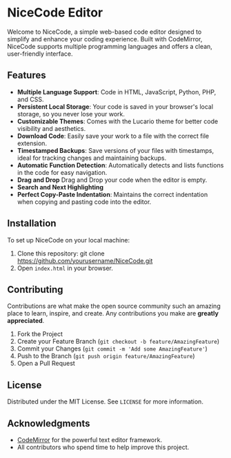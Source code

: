 # NiceCode Editor

Welcome to NiceCode, a simple web-based code editor designed to simplify and enhance your coding experience. Built with CodeMirror, NiceCode supports multiple programming languages and offers a clean, user-friendly interface.

## Features

- **Multiple Language Support**: Code in HTML, JavaScript, Python, PHP, and CSS.
- **Persistent Local Storage**: Your code is saved in your browser's local storage, so you never lose your work.
- **Customizable Themes**: Comes with the Lucario theme for better code visibility and aesthetics.
- **Download Code**: Easily save your work to a file with the correct file extension.
- **Timestamped Backups**: Save versions of your files with timestamps, ideal for tracking changes and maintaining backups.
- **Automatic Function Detection**: Automatically detects and lists functions in the code for easy navigation.
- **Drag and Drop**  Drag and Drop your code when the editor is empty.
- **Search and Next Highlighting**
- **Perfect Copy-Paste Indentation**: Maintains the correct indentation when copying and pasting code into the editor.

## Installation

To set up NiceCode on your local machine:

1. Clone this repository: git clone https://github.com/yourusername/NiceCode.git
2. Open `index.html` in your browser.

## Contributing

Contributions are what make the open source community such an amazing place to learn, inspire, and create. Any contributions you make are **greatly appreciated**.

1. Fork the Project
2. Create your Feature Branch (`git checkout -b feature/AmazingFeature`)
3. Commit your Changes (`git commit -m 'Add some AmazingFeature'`)
4. Push to the Branch (`git push origin feature/AmazingFeature`)
5. Open a Pull Request

## License

Distributed under the MIT License. See `LICENSE` for more information.

## Acknowledgments

- [CodeMirror](https://codemirror.net/) for the powerful text editor framework.
- All contributors who spend time to help improve this project.
